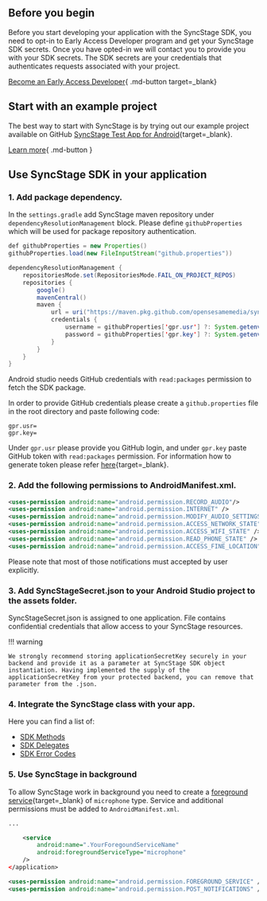 ## Before you begin

Before you start developing your application with the SyncStage SDK, you need to opt-in to Early Access Developer program and get your SyncStage SDK secrets. Once you have opted-in we will contact you to provide you with your SDK secrets.
The SDK secrets are your credentials that authenticates requests associated with your project. 

[Become an Early Access Developer](https://sync-stage.com/){ .md-button target=_blank}


## Start with an example project
The best way to start with SyncStage is by trying out our example project available on GitHub [SyncStage Test App for Android](https://github.com/opensesamemedia/syncstage-test-app-android){target=_blank}.


[Learn more](test-app.md){ .md-button }

## Use SyncStage SDK in your application
### 1. Add package dependency.
In the `settings.gradle` add SyncStage maven repository under `dependencyResolutionManagement` block. Please define `githubProperties` which will be used for package repository authentication.

```java
def githubProperties = new Properties()
githubProperties.load(new FileInputStream("github.properties"))

dependencyResolutionManagement {
    repositoriesMode.set(RepositoriesMode.FAIL_ON_PROJECT_REPOS)
    repositories {
        google()
        mavenCentral()
        maven {
            url = uri("https://maven.pkg.github.com/opensesamemedia/syncstagesdkpackage")
            credentials {
                username = githubProperties['gpr.usr'] ?: System.getenv("GPR_USER")
                password = githubProperties['gpr.key'] ?: System.getenv("GPR_API_KEY")
            }
        }
    }
}

```

Android studio needs GitHub credentials with `read:packages` permission to fetch the SDK package.

In order to provide GitHub credentials please create a `github.properties` file in the root directory and paste following code:

```
gpr.usr=
gpr.key=
```

Under `gpr.usr` please provide you GitHub login, and under `gpr.key` paste GitHub token with `read:packages` permission. For information how to generate token please refer [here](https://docs.github.com/en/enterprise-server@3.4/authentication/keeping-your-account-and-data-secure/creating-a-personal-access-token){target=_blank}.

### 2. Add the following permissions to AndroidManifest.xml. 

```xml
<uses-permission android:name="android.permission.RECORD_AUDIO"/>
<uses-permission android:name="android.permission.INTERNET" />
<uses-permission android:name="android.permission.MODIFY_AUDIO_SETTINGS" />
<uses-permission android:name="android.permission.ACCESS_NETWORK_STATE" />
<uses-permission android:name="android.permission.ACCESS_WIFI_STATE" />
<uses-permission android:name="android.permission.READ_PHONE_STATE" />
<uses-permission android:name="android.permission.ACCESS_FINE_LOCATION" />
```

Please note that most of those notifications must accepted by user explicitly.

### 3. Add SyncStageSecret.json to your Android Studio project to the assets folder.

SyncStageSecret.json is assigned to one application. File contains confidential credentials that allow access to your SyncStage resources. 

!!! warning

    We strongly recommend storing applicationSecretKey securely in your backend and provide it as a parameter at SyncStage SDK object instantiation. Having implemented the supply of the applicationSecretKey from your protected backend, you can remove that parameter from the .json.


### 4. Integrate the SyncStage class with your app.
Here you can find a list of:

* [SDK Methods](sdk-methods.md)
* [SDK Delegates](sdk-delegates.md)
* [SDK Error Codes](sdk-error-codes.md)


### 5. Use SyncStage in background

To allow SyncStage work in background you need to create a [foreground service](https://developer.android.com/guide/components/foreground-services){target=_blank} of `microphone` type.
Service and additional permissions must be added to `AndroidManifest.xml`.

```xml
...

    <service
        android:name=".YourForegoundServiceName"
        android:foregroundServiceType="microphone" 
    />
</application>

<uses-permission android:name="android.permission.FOREGROUND_SERVICE" />
<uses-permission android:name="android.permission.POST_NOTIFICATIONS" />
```
